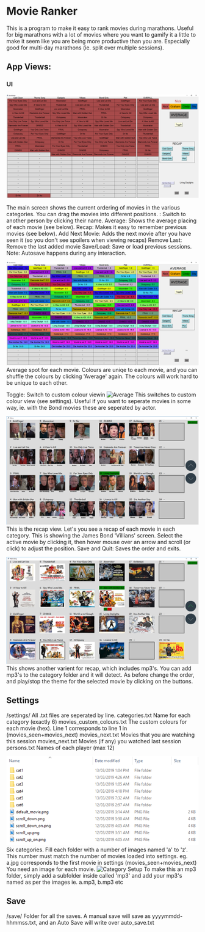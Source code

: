 # Movie Ranker
This is a program to make it easy to rank movies during marathons. Useful for big marathons with a lot of movies where you want to gamify it a little to make it seem like you are being more productive than you are.
Especially good for multi-day marathons (ie. split over multiple sessions).

## App Views:
### UI
![Main page](imgs/UI_main.png)

The main screen shows the current ordering of movies in the various categories. You can drag the movies into different positions.
<Names>: Switch to another person by clicking their name.
Average: Shows the average placing of each movie (see below).
Recap: Makes it easy to remember previous movies (see below).
Add Next Movie: Adds the next movie after you have seen it (so you don't see spoilers when viewing recaps)
Remove Last: Remove the last added movie
Save/Load: Save or load previous sessions. Note: Autosave happens during any interaction.

![Average](imgs/Average2.png)
Average spot for each movie. Colours are uniqe to each movie, and you can shuffle the colours by clicking 'Average' again. The colours will work hard to be unique to each other.

Toggle: Switch to custom colour viewin
![Average](imgs/Average.png)
This switches to custom colour view (see settings). Useful if you want to seperate movies in some way, ie. with the Bond movies these are seperated by actor.

![Recap (Villians)](imgs/UI_recap2.png)
This is the recap view. Let's you see a recap of each movie in each category. This is showing the James Bond 'Villians' screen.
Select the active movie by clicking it, then hover mouse over an arrow and scroll (or click) to adjust the position.
Save and Quit: Saves the order and exits.

![Recap (Theme Songs)](imgs/UI_recap.png)
This shows another varient for recap, which includes mp3's. You can add mp3's to the category folder and it will detect.
As before change the order, and play/stop the theme for the selected movie by clicking on the buttons.

## Settings
/settings/
All .txt files are seperated by line.
categories.txt     Name for each category (exactly 6)
movies_custom_colours.txt      The custom colours for each movie (hex). Line 1 corresponds to line 1 in (movies_seen+movies_next)
movies_next.txt     Movies that you are watching this session
movies_next.txt     Movies (if any) you watched last session
persons.txt         Names of each player (max 12)

![Category Setup](imgs/Settings.png)
Six categories. Fill each folder with a number of images named 'a' to 'z'. This number must match the number of movies loaded into settings.
eg. a.jpg corresponds to the first movie in settings (movies_seen+movies_next)
You need an image for each movie.
![Category Setup](imgs/Settings1.png)
To make this an mp3 folder, simply add a subfolder inside called 'mp3' and add your mp3's named as per the images ie. a.mp3, b.mp3 etc

## Save
/save/
Folder for all the saves. A manual save will save as yyyymmdd-hhmmss.txt, and an Auto Save will write over auto_save.txt